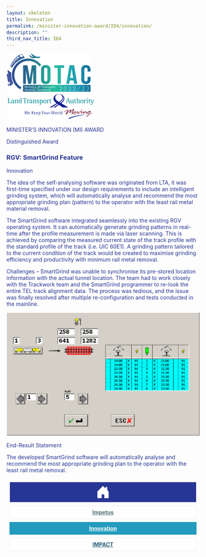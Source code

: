 ```yaml
---
layout: skeleton
title: Innovation
permalink: /minister-innovation-award/ID4/innovation/
description: ""
third_nav_title: ID4
---
```

<style type="text/css">
    .text-pri {
      color: #273592;
    }

    .nav-tabs {
      border-bottom: none !important;
      overflow: hidden !important;
    }

    .nav-link {
      margin: 8px !important;
      border-radius: 0px !important;
      font-weight: 700 !important;
      padding: 0.5rem 2.8rem !important;
    }

    .link-home {
      border: 1px solid #eee !important;
      color: #fff !important;
      background: rgb(39, 54, 149) !important;
      display: flex;
      justify-content: center;
      align-items: center;
    }

    .link-project {
      border: 1px solid #eee !important;
      color: rgb(83, 114, 122) !important;
      background-color: #fff !important;
      display: flex;
      justify-content: center;
      align-items: center;
    }

    .link-project.active {
      border: none !important;
      color: #fff !important;
      background: rgb(41, 115, 144) !important;
    }

    .link-solution {
      border: 1px solid #eee !important;
      color: rgb(69, 148, 145) !important;
      background-color: #fff !important;
      display: flex;
      justify-content: center;
      align-items: center;
    }

    .link-solution.active {
      border: none !important;
      color: #fff !important;
      background: rgb(34, 155, 189) !important;
    }

    .link-impact {
      border: 1px solid #eee !important;
      color: rgb(41, 95, 120) !important;
      background-color: #fff !important;
      display: flex;
      justify-content: center;
      align-items: center;
    }

    .link-impact.active {
      border: none !important;
      color: #fff !important;
      background: rgb(10, 91, 142) !important;
    }
  </style>
  <div class="container-fluid py-5 card-bg text-pri my-5">
    <div class="row">
      <div class="col-sm-12 pt-4 pb-3 text-center">
        <img src="/images/Logos/MOTAC_header.png" alt="motac logo" class="img-fluid" />
      </div>
    </div>
    <div class="row border border-4 border-info">
      <div class="col-sm-4 py-3 text-center d-flex flex-column align-items-center justify-content-center">
        <img src="/images/Logos/LTA.png" class="img-fluid" alt="LTA" />
      </div>
      <div class="col-sm-8 py-3 text-center bg-primary d-flex justify-content-center flex-column aligin-items-center">
        <p class="mb-1 text-light font-weight-bold raleway-font"> MINISTER’S INNOVATION (MI) AWARD </p>
        <p class="mb-0 distinguished-award">Distinguished Award</p>
      </div>
    </div>
    <div class="row">
      <div class="col-12 py-3">
        <h3 class="text-center font-weight-bold"> RGV: SmartGrind Feature </h3>
      </div>
      <div class="col-sm-12 text-center py-2 my-2 bg-heading">
        <p class="mb-0 h3 font-weight-bold text-uppercase text-light"> Innovation </p>
      </div>
      <div class="col-sm-12">
        <div class="row py-2">
          <div class="col-sm-6 text-pri">
            <p> The idea of the self-analysing software was originated from LTA, it was first-time specified under our design requirements to include an intelligent grinding system, which will automatically analyse and recommend the most appropriate grinding plan (pattern) to the operator with the least rail metal material removal. </p>
            <p> The SmartGrind software integrated seamlessly into the existing RGV operating system. It can automatically generate grinding patterns in real-time after the profile measurement is made via laser scanning. This is achieved by comparing the measured current state of the track profile with the standard profile of the track (i.e. UIC 60E1). A grinding pattern tailored to the current condition of the track would be created to maximise grinding efficiency and productivity with minimum rail metal removal. </p>
            <p> Challenges – SmartGrind was unable to synchronise its pre-stored location information with the actual tunnel location. The team had to work closely with the Trackwork team and the SmartGrind programmer to re-look the entire TEL track alignment data. The process was tedious, and the issue was finally resolved after multiple re-configuration and tests conducted in the mainline. </p>
          </div>
          <div class="col-sm-6">
            <img src="/images/MI/ID4/Picture3.png" class="img-fluid border border-primary border-5" alt="" />
            <!-- <p class="fst-italic">
                The SmartGrind automatically generate grind
                plans in real-time after a measurement pass is
                made.
              </p> -->
          </div>
        </div>
      </div>
    </div>
    <div class="row">
      <div class="col-sm-12 text-center py-2 my-2 bg-heading">
        <p class="mb-0 h3 font-weight-bold text-uppercase text-light"> End-Result Statement </p>
      </div>
      <div class="col-sm-12 py-2">
        <p class="mb-0 font-weight-bold text-pri"> The developed SmartGrind software will automatically analyse and recommend the most appropriate grinding plan to the operator with the least rail metal removal. </p>
      </div>
    </div>
    <nav>
      <div class="nav nav-tabs nav-fill" id="nav-tab" role="tablist">
        <a class="nav-link text-uppercase link-home text-decoration-none" id="nav-home-tab" href="/minister-innovation-award/ID4/home/">
          <svg xmlns="http://www.w3.org/2000/svg" width="36" height="36" fill="currentColor" class="bi bi-house-door-fill" viewBox="0 0 16 16">
            <path d="M6.5 14.5v-3.505c0-.245.25-.495.5-.495h2c.25 0 .5.25.5.5v3.5a.5.5 0 0 0 .5.5h4a.5.5 0 0 0 .5-.5v-7a.5.5 0 0 0-.146-.354L13 5.793V2.5a.5.5 0 0 0-.5-.5h-1a.5.5 0 0 0-.5.5v1.293L8.354 1.146a.5.5 0 0 0-.708 0l-6 6A.5.5 0 0 0 1.5 7.5v7a.5.5 0 0 0 .5.5h4a.5.5 0 0 0 .5-.5Z" />
          </svg>
        </a>
        <a class="nav-link link-project text-decoration-none" id="nav-project-tab" href="/minister-innovation-award/ID4/impetus/"> Impetus </a>
        <a class="nav-link active link-solution text-decoration-none" id="nav-solution-tab" href="/minister-innovation-award/ID4/innovation/"> Innovation</a>
        <a class="nav-link link-impact text-decoration-none" id="nav-impact-tab" href="/minister-innovation-award/ID4/impact/"> IMPACT​</a>
      </div>
    </nav>
  </div>